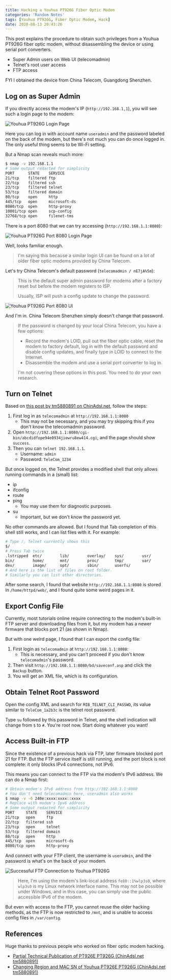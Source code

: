 ```yaml
---
title: Hacking a Youhua PT926G Fiber Optic Modem
categories: 'Random Notes'
tags: [Youhua PT926G, Fiber Optic Modem, Hack]
date: 2020-08-13 20:43:26
---
```


This post explains the procedure to obtain such privileges from a Youhua PT926G
fiber optic modem, without disassembling the device or using serial port
converters.

- Super Admin users on Web UI (telecomadmin)
- Telnet's root user access
- FTP access

FYI I obtained the device from China Telecom, Guangdong Shenzhen.

## Log on as Super Admin

If you directly access the modem's IP (`http://192.168.1,1`), you will see such
a login page to the modem:

![Youhua PT926G Login Page](/usr/uploads/202008/youhua-pt926g-default-page.png)

Here you can log in with account name `useradmin` and the password labeled on
the back of the modem, but there's not much you can do once logged in. The only
useful thing seems to be Wi-Fi setting.

But a Nmap scan reveals much more:

```bash
$ nmap -v 192.168.1.1
# Some output redacted for simplicity
PORT      STATE    SERVICE
21/tcp    filtered ftp
22/tcp    filtered ssh
23/tcp    filtered telnet
53/tcp    filtered domain
80/tcp    open     http
445/tcp   open     microsoft-ds
8080/tcp  open     http-proxy
10001/tcp open     scp-config
32768/tcp open     filenet-tms
```

There is a port 8080 that we can try accessing (`http://192.168.1.1:8080`):

![Youhua PT926G Port 8080 Login Page](/usr/uploads/202008/youhua-pt926g-8080.png)

Well, looks familiar enough.

> I'm saying this because a similar login UI can be found on a lot of older
> fiber optic modems provided by China Telecom.

Let's try China Telecom's default password (`telecomadmin / nE7jA%5m`):

> This is the default super admin password for modems after a factory reset but
> before the modem registers to ISP.
>
> Usually, ISP will push a config update to change the password.

![Youhua PT926G Port 8080 UI](/usr/uploads/202008/youhua-pt926g-8080-logged-on.png)

And I'm in. China Telecom Shenzhen simply doesn't change that password.

> If the password is changed by your local China Telecom, you have a few
> options:
>
> - Record the modem's LOID, pull out the fiber optic cable, reset the modem to
>   factory default, log in with the default password and disable config
>   updates, and finally type in LOID to connect to the Internet.
> - Disassemble the modem and use a serial port converter to log in.
>
> I'm not covering these options in this post. You need to do your own research.

## Turn on Telnet

Based on
[this post by tm5880891 on ChinAdsl.net](http://www.chinadsl.net/forum.php?mod=viewthread&tid=165272),
follow the steps:

1. First log in as `telecomadmin` at `http://192.168.1.1:8080`
   - This may not be necessary, and you may try skipping this if you don't know
     the telecomadmin password.
2. Open `http://192.168.1.1:8080/cgi-bin/abcdidfope94e0934jiewru8ew414.cgi`, and
   the page should show `success`.
3. Then you can `telnet 192.168.1.1`.
   - Username: `admin`
   - Password: `TeleCom_1234`

But once logged on, the Telnet provides a modified shell that only allows
running commands in a (small) list:

- ip
- ifconfig
- route
- ping
  - You may use them for diagnostic purposes.
- su
  - Important, but we don't know the password yet.

No other commands are allowed. But I found that Tab completion of this shell
still works, and I can list files with it. For example:

```bash
# Type /, Telnet currently shows this
$/
# Press Tab twice
.lstripped  etc/        lib/        overlay/    sys/        usr/
bin/        home/       mnt/        proc/       tmp/        var/
dev/        image/      opt/        sbin/       userfs/
# And here is the list of files on root folder.
# Similarly you can list other directories.
```

After some search, I found that website `http://192.168.1.1:8080` is stored in
`/home/httpd/web/`, and I found quite some weird pages in it.

## Export Config File

Currently, most tutorials online require connecting to the modem's built-in FTP
server and downloading files from it, but my modem has a newer firmware that
blocks port 21 (as shown in Nmap).

But with one weird page, I found that I can export the config file:

1. First login as `telecomadmin` at `http://192.168.1.1:8080`:
   - This is necessary, and you can't proceed if you don't know `telecomadmin`'s
     password.
2. Then visit `http://192.168.1.1:8080/bd/saveconf.asp` and click the `Backup`
   button.
3. You will get an XML file, which is its configuration.

## Obtain Telnet Root Password

Open the config XML and search for `MIB_TELNET_CLI_PASSWD`, its value similar to
`TeleCom_1a2b3c` is the telnet root password.

Type `su` followed by this password in Telnet, and the shell indication will
change from `$` to `#`. You're root now. Start doing whatever you want!

## Access Built-in FTP

Since the existence of a previous hack via FTP, later firmware blocked port 21
for FTP. But the FTP service itself is still running, and the port block is not
complete: it only blocks IPv4 connections, not IPv6.

This means you can connect to the FTP via the modem's IPv6 address. We can do a
Nmap first:

```bash
# Obtain modem's IPv6 address from http://192.168.1.1:8080
# You don't need telecomadmin here, useradmin also works
$ nmap -v -6 240e:xxxx:xxxx::xxxx
# Replace with modem's Ipv6 address
# Some output redacted for simplicity
PORT     STATE    SERVICE
21/tcp   open     ftp
22/tcp   filtered ssh
23/tcp   open     telnet
53/tcp   filtered domain
80/tcp   open     http
445/tcp  open     microsoft-ds
8080/tcp open     http-proxy
```

And connect with your FTP client, the username is `useradmin`, and the password
is what's on the back of your modem.

![Successful FTP Connection to Youhua PT926G](/usr/uploads/202008/youhua-pt926g-ftp.png)

> Here, I'm using the modem's link-local address `fe80::1%wlp3s0`, where
> `wlp3s0` is my Linux network interface name. This may not be possible under
> Windows, and in this case, you can simply use the public accessible IPv6 of
> the modem.

But even with access to the FTP, you cannot reuse the older hacking methods, as
the FTP is now restricted to `/mnt`, and is unable to access config files in
`/var/config`.

## References

Huge thanks to previous people who worked on fiber optic modem hacking.

- [Partial Technical Publication of PT926E PT926G (ChinAdsl.net tm5880891)](http://www.chinadsl.net/forum.php?mod=viewthread&tid=165272)
- [Changing Region and MAC SN of Youhua PT926E PT926G (ChinAdsl.net tm5880891)](http://www.chinadsl.net/forum.php?mod=viewthread&tid=166519)

